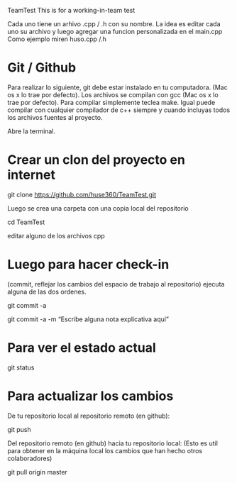 TeamTest
This is for a working-in-team test

Cada uno tiene un arhivo .cpp / .h con su nombre. 
La idea es editar cada uno su archivo y luego agregar una funcion personalizada en el main.cpp
Como ejemplo miren huso.cpp /.h


# Git / Github

Para realizar lo siguiente, git debe estar instalado en tu computadora. (Mac os x lo trae por defecto).
Los archivos se compilan con gcc (Mac os x lo trae por defecto).
Para compilar simplemente teclea make.
Igual puede compilar con cualquier compilador de c++ siempre y cuando incluyas todos los archivos fuentes al proyecto.


Abre la terminal.


# Crear un clon del proyecto en internet

git clone https://github.com/huse360/TeamTest.git


Luego se crea una carpeta con una copia local del repositorio

cd TeamTest 

editar alguno de los archivos cpp


# Luego para hacer check-in 

(commit, reflejar los cambios del espacio de trabajo al repositorio) ejecuta alguna de las dos ordenes.

git commit -a

git commit -a -m “Escribe alguna nota explicativa aquí”


# Para ver el estado actual

git status

# Para actualizar los cambios 

De tu repositorio local al repositorio remoto (en github):

git push

Del repositorio remoto (en github) hacia tu repositorio local:
(Esto es util para obtener en la máquina local los cambios que han hecho otros colaboradores)

git pull origin master
